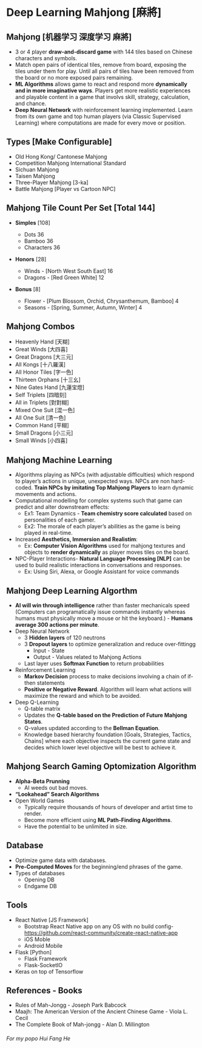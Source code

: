# Deep Learning Mahjong [麻將]

## Mahjong [机器学习 深度学习 麻將] 
* 3 or 4 player **draw-and-discard game** with 144 tiles based on Chinese characters and symbols.
* Match open pairs of identical tiles, remove from board, exposing the tiles under them for play. Until all pairs of tiles have been removed from the board or no more exposed pairs remaining.
* **ML Algorithms** allows game to react and respond more **dynamically and in more imaginative ways**. Players get more realistic experiences and playable content in a game that involvs skill, strategy, calculation, and chance.
* **Deep Neural Network** with reinforcement learning implemented. Learn from its own game and top human players (via Classic Supervised Learning) where computations are made for every move or position.


## Types [Make Configurable]
* Old Hong Kong/ Cantonese Mahjong
* Competition Mahjong International Standard
* Sichuan Mahjong
* Taisen Mahjong
* Three-Player Mahjong [3-ka]
* Battle Mahjong [Player vs Cartoon NPC]


## Mahjong Tile Count Per Set [Total 144]
* **Simples** [108]
    * Dots 36
    * Bamboo 36
    * Characters 36

* **Honors** [28]
    * Winds - [North West South East] 16
    * Dragons - [Red Green White] 12

* **Bonus** [8]
    * Flower - [Plum Blossom, Orchid, Chrysanthemum, Bamboo] 4
    * Seasons - [Spring, Summer, Autumn, Winter] 4


## Mahjong Combos 
* Heavenly Hand [天糊]
* Great Winds [大四喜]
* Great Dragons [大三元]
* All Kongs [十八羅漢]
* All Honor Tiles [字一色]
* Thirteen Orphans [十三幺]
* Nine Gates Hand [九蓮宝燈]
* Self Triplets [四暗刻]
* All in Triplets [對對糊]
* Mixed One Suit [混一色]
* All One Suit [清一色]
* Common Hand [平糊]
* Small Dragons [小三元]
* Small Winds [小四喜]


## Mahjong Machine Learning  
* Algorithms playing as NPCs (with adjustable difficulties) which respond to player’s actions in unique, unexpected ways. NPCs are non hard-coded. **Train NPCs by imitating Top Mahjong Players** to learn dynamic movements and actions.
* Computational modelling for complex systems such that game can predict and alter downstream effects:
   * Ex1: Team Dynamics - **Team chemistry score calculated** based on personalities of each gamer. 
   * Ex2: The morale of each player’s abilities as the game is being played in real-time.
* Increased **Aesthetics, Immersion and Realistim**:
   * Ex: **Computer Vision Algorithms** used for mahjong textures and objects to **render dynamically** as player moves tiles on the board.
* NPC-Player Interactions- **Natural Language Processing [NLP]** can be used to build realistic interactions in conversations and responses. 
   * Ex: Using Siri, Alexa, or Google Assistant for voice commands 


## Mahjong Deep Learning Algorthm
* **AI will win through intelligence** rather than faster mechanicals speed (Computers can programatically issue commands instantly whereas humans must physically move a mouse or hit the keyboard.) - **Humans average 300 actions per minute**.
* Deep Neural Network
   * 3 **Hidden layers** of 120 neutrons 
   * 3 **Dropout layers** to optimize generalization and reduce over-fittingg 
      * Input - State
      * Output - Values related to Mahjong Actions
   * Last layer uses **Softmax Function** to return probabilities 
* Reinforcement Learning
   * **Markov Decision** process to make decisions involving a chain of if-then statements 
   * **Positive or Negative Reward**. Algorithm will learn what actions will maximize the reward and which to be avoided.
* Deep Q-Learning
   * Q-table matrix
   * Updates the **Q-table based on the Prediction of Future Mahjong States**.
   * Q-values updated according to the **Bellman Equation**.
   * Knowledge based hierarchy foundation [Goals, Strategies, Tactics, Chains] where each objective inspects the current game state and decides which lower level objective will be best to achieve it. 
   

## Mahjong Search Gaming Optomization Algorithm
* **Alpha-Beta Prunning**
   * AI weeds out bad moves.
* **“Lookahead” Search Algorithms**
* Open World Games 
   * Typically require thousands of hours of developer and artist time to render.
   * Become more efficient using **ML Path-Finding Algorithms**.
   * Have the potential to be unlimited in size.


## Database
* Optimize game data with databases.
* **Pre-Computed Moves** for the beginning/end phrases of the game.
* Types of databases
   * Opening DB
   * Endgame DB 


## Tools
* React Native [JS Framework]
   * Bootstrap React Native app on any OS with no build config- https://github.com/react-community/create-react-native-app
   * iOS Moble
   * Android Mobile
* Flask [Python]
   * Flask Framework
   * Flask-SocketIO
* Keras on top of Tensorflow


## References - Books
* Rules of Mah-Jongg - Joseph Park Babcock
* Maajh: The American Version of the Ancient Chinese Game - Viola L. Cecil
* The Complete Book of Mah-jongg - Alan D. Millington

###### For my popo Hui Fang He 




